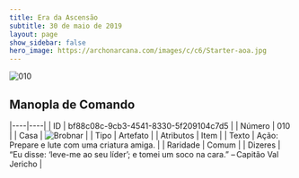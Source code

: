 ```yaml
---
title: Era da Ascensão
subtitle: 30 de maio de 2019
layout: page
show_sidebar: false
hero_image: https://archonarcana.com/images/c/c6/Starter-aoa.jpg
---
```


![010](https://cdn.keyforgegame.com/media/card_front/pt/435_010_X72VHQ34WC7X_pt.png)

## Manopla de Comando

|----|----|
| ID | bf88c08c-9cb3-4541-8330-5f209104c7d5 |
| Número | 010 |
| Casa | ![Brobnar](https://archonarcana.com/images/thumb/e/e0/Brobnar.png/22px-Brobnar.png "Brobnar") |
| Tipo | Artefato |
| Atributos | Item |
| Texto | Ação: Prepare e lute com uma criatura amiga. |
| Raridade | Comum |
| Dizeres | “Eu disse: ‘leve-me ao seu líder’; e tomei um soco na cara.” – Capitão Val Jericho |
